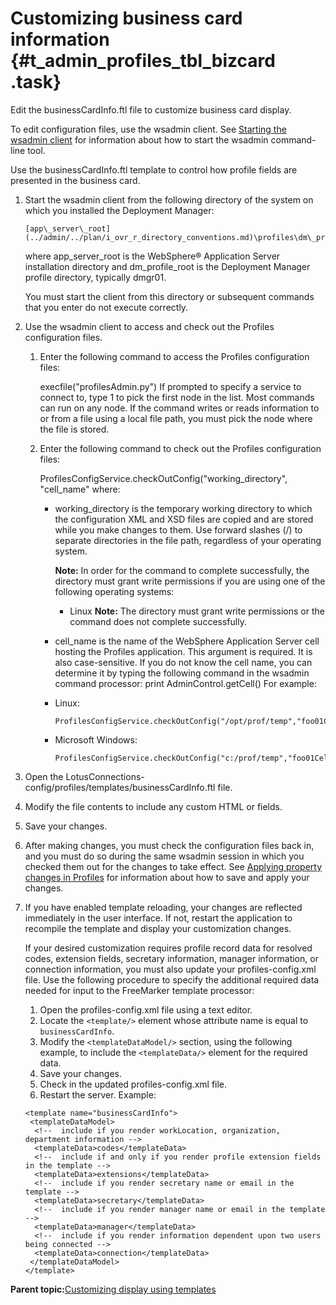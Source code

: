 # Customizing business card information {#t_admin_profiles_tbl_bizcard .task}

Edit the businessCardInfo.ftl file to customize business card display.

To edit configuration files, use the wsadmin client. See [Starting the wsadmin client](../admin/t_admin_wsadmin_starting.md) for information about how to start the wsadmin command-line tool.

Use the businessCardInfo.ftl template to control how profile fields are presented in the business card.

1.  Start the wsadmin client from the following directory of the system on which you installed the Deployment Manager:

    ```
    [app\_server\_root](../admin/../plan/i_ovr_r_directory_conventions.md)\profiles\dm\_profile\_root\bin
    ```

    where app\_server\_root is the WebSphere® Application Server installation directory and dm\_profile\_root is the Deployment Manager profile directory, typically dmgr01.

    You must start the client from this directory or subsequent commands that you enter do not execute correctly.

2.  Use the wsadmin client to access and check out the Profiles configuration files.

    1.  Enter the following command to access the Profiles configuration files:

        execfile\("profilesAdmin.py"\) If prompted to specify a service to connect to, type 1 to pick the first node in the list. Most commands can run on any node. If the command writes or reads information to or from a file using a local file path, you must pick the node where the file is stored.

    2.  Enter the following command to check out the Profiles configuration files:

        ProfilesConfigService.checkOutConfig\("working\_directory", "cell\_name" where:

        -   working\_directory is the temporary working directory to which the configuration XML and XSD files are copied and are stored while you make changes to them. Use forward slashes \(/\) to separate directories in the file path, regardless of your operating system.

            **Note:** In order for the command to complete successfully, the directory must grant write permissions if you are using one of the following operating systems:

            -   Linux
            **Note:** The directory must grant write permissions or the command does not complete successfully.

        -   cell\_name is the name of the WebSphere Application Server cell hosting the Profiles application. This argument is required. It is also case-sensitive. If you do not know the cell name, you can determine it by typing the following command in the wsadmin command processor: print AdminControl.getCell\(\)
        For example:

        -   Linux:

            ```
            ProfilesConfigService.checkOutConfig("/opt/prof/temp","foo01Cell01")
            ```

        -   Microsoft Windows:

            ```
            ProfilesConfigService.checkOutConfig("c:/prof/temp","foo01Cell01")
            ```

3.  Open the LotusConnections-config/profiles/templates/businessCardInfo.ftl file.

4.  Modify the file contents to include any custom HTML or fields.

5.  Save your changes.

6.  After making changes, you must check the configuration files back in, and you must do so during the same wsadmin session in which you checked them out for the changes to take effect. See [Applying property changes in Profiles](../admin/t_admin_profiles_save_changes.md) for information about how to save and apply your changes.

7.  If you have enabled template reloading, your changes are reflected immediately in the user interface. If not, restart the application to recompile the template and display your customization changes.

    If your desired customization requires profile record data for resolved codes, extension fields, secretary information, manager information, or connection information, you must also update your profiles-config.xml file. Use the following procedure to specify the additional required data needed for input to the FreeMarker template processor:

    1.  Open the profiles-config.xml file using a text editor.
    2.  Locate the `<template/>` element whose attribute name is equal to `businessCardInfo`.
    3.  Modify the `<templateDataModel/>` section, using the following example, to include the `<templateData/>` element for the required data.
    4.  Save your changes.
    5.  Check in the updated profiles-config.xml file.
    6.  Restart the server.
    Example:

    ```
    <template name="businessCardInfo">
     <templateDataModel>
      <!--  include if you render workLocation, organization, department information -->
      <templateData>codes</templateData>
      <!--  include if and only if you render profile extension fields in the template -->
      <templateData>extensions</templateData>
      <!--  include if you render secretary name or email in the template -->
      <templateData>secretary</templateData>
      <!--  include if you render manager name or email in the template -->
      <templateData>manager</templateData>
      <!--  include if you render information dependent upon two users being connected -->
      <templateData>connection</templateData>
     </templateDataModel>
    </template>
    ```


**Parent topic:**[Customizing display using templates](../customize/t_admin_profiles_customize_biz_card_main.md)

